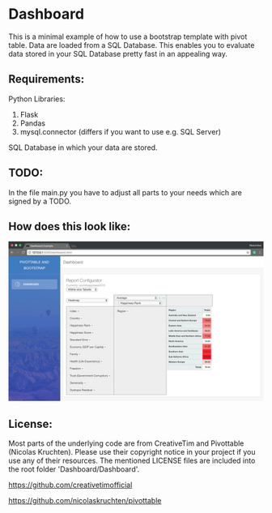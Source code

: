 # Dashboard
This is a minimal example of how to use a bootstrap template with pivot table. Data are loaded from a SQL Database. This enables you to evaluate data stored in your SQL Database pretty fast in an appealing way.

## Requirements:
Python Libraries:
1. Flask
2. Pandas
3. mysql.connector (differs if you want to use e.g. SQL Server)

SQL Database in which your data are stored.

## TODO:
In the file main.py you have to adjust all parts to your needs which are signed by a TODO.

## How does this look like:
![alt text](https://github.com/NumericalMax/Dashboard/blob/master/example.png)

## License:
Most parts of the underlying code are from CreativeTim and Pivottable (Nicolas Kruchten). Please use their copyright notice in your project if you use any of their resources. The mentioned LICENSE files are included into the root folder 'Dashboard/Dashboard'.

https://github.com/creativetimofficial

https://github.com/nicolaskruchten/pivottable
